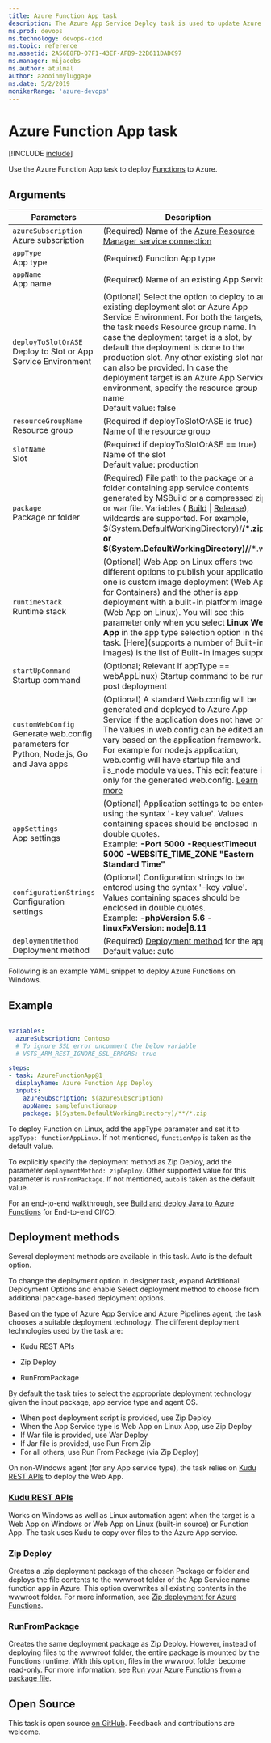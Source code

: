 ```yaml
---
title: Azure Function App task
description: The Azure App Service Deploy task is used to update Azure App Services to deploy Web Apps, Functions, and WebJobs.
ms.prod: devops
ms.technology: devops-cicd
ms.topic: reference
ms.assetid: 2A56E8FD-07F1-43EF-AFB9-22B611DADC97
ms.manager: mijacobs
ms.author: atulmal
author: azooinmyluggage
ms.date: 5/2/2019
monikerRange: 'azure-devops'
---
```


# Azure Function App task

[!INCLUDE [include](../../_shared/version-team-services.md)]

Use the Azure Function App task to deploy [Functions](/azure/azure-functions/) to Azure. 

## Arguments

<table><thead><tr><th>Parameters</th><th>Description</th></tr></thead>
<tr><td><code>azureSubscription</code><br/>Azure subscription</td><td>(Required) Name of the <a href="../../library/connect-to-azure.md" data-raw-source="[Azure Resource Manager service connection](../../library/connect-to-azure.md)">Azure Resource Manager service connection</a></td></tr>
<tr><td><code>appType</code><br/>App type</td><td>(Required) Function App type</td>
<tr><td><code>appName</code><br/>App name</td><td>(Required) Name of an existing App Service</td>
<tr><td><code>deployToSlotOrASE</code><br/>Deploy to Slot or App Service Environment</td><td>(Optional) Select the option to deploy to an existing deployment slot or Azure App Service Environment. For both the targets, the task needs Resource group name. In case the deployment target is a slot, by default the deployment is done to the production slot. Any other existing slot name can also be provided. In case the deployment target is an Azure App Service environment, specify the resource group name<br/>Default value: false</td>
<tr><td><code>resourceGroupName</code><br/>Resource group</td><td>(Required if deployToSlotOrASE is true) Name of the resource group</td>
<tr><td><code>slotName</code><br/>Slot</td><td>(Required if deployToSlotOrASE == true) Name of the slot<br/>Default value: production</td>
<tr><td><code>package</code><br/>Package or folder</td><td>(Required) File path to the package or a folder containing app service contents generated by MSBuild or a compressed zip or war file. Variables ( <a href="https://docs.microsoft.com/vsts/pipelines/build/variables" data-raw-source="[Build](https://docs.microsoft.com/vsts/pipelines/build/variables)">Build</a> | <a href="https://docs.microsoft.com/vsts/pipelines/release/variables#default-variables" data-raw-source="[Release](https://docs.microsoft.com/vsts/pipelines/release/variables#default-variables)">Release</a>), wildcards are supported. For example, $(System.DefaultWorkingDirectory)/<strong>/*.zip or $(System.DefaultWorkingDirectory)/</strong>/*.war</td>
<tr><td><code>runtimeStack</code><br/>Runtime stack</td><td>(Optional) Web App on Linux offers two different options to publish your application, one is custom image deployment (Web App for Containers) and the other is app deployment with a built-in platform image (Web App on Linux). You will see this parameter only when you select <b>Linux Web App</b> in the app type selection option in the task. [Here](supports a number of Built-in images) is the list of Built-in images support</td>
<tr><td><code>startUpCommand</code><br/>Startup command</td><td>(Optional; Relevant if appType == webAppLinux) Startup command to be run post deployment</td>
<tr><td><code>customWebConfig</code><br/>Generate web.config parameters for Python, Node.js, Go and Java apps</td><td>(Optional) A standard Web.config will be generated and deployed to Azure App Service if the application does not have one. The values in web.config can be edited and vary based on the application framework. For example for node.js application, web.config will have startup file and iis_node module values. This edit feature is only for the generated web.config. <a href="https://go.microsoft.com/fwlink/?linkid=843469" data-raw-source="[Learn more](https://go.microsoft.com/fwlink/?linkid=843469)">Learn more</a>
<tr><td><code>appSettings</code><br/>App settings</td><td>(Optional) Application settings to be entered using the syntax &#39;-key value&#39;. Values containing spaces should be enclosed in double quotes. <br/>Example: <b>-Port 5000 -RequestTimeout 5000 -WEBSITE_TIME_ZONE &quot;Eastern Standard Time&quot;</b></td>
<tr><td><code>configurationStrings</code><br/>Configuration settings</td><td>(Optional) Configuration strings to be entered using the syntax &#39;-key value&#39;. Values containing spaces should be enclosed in double quotes.<br/>Example: <b>-phpVersion 5.6 -linuxFxVersion: node|6.11</b></td>
<tr><td><code>deploymentMethod</code><br/>Deployment method</td><td>(Required) <a href="#deployment-methods" data-raw-source="[Deployment method](#deployment-methods)">Deployment method</a> for the app<br/>Default value: auto</td>
</table>

Following is an example YAML snippet to deploy Azure Functions on Windows.

## Example

```YAML

variables:
  azureSubscription: Contoso
  # To ignore SSL error uncomment the below variable
  # VSTS_ARM_REST_IGNORE_SSL_ERRORS: true

steps:
- task: AzureFunctionApp@1
  displayName: Azure Function App Deploy
  inputs:
    azureSubscription: $(azureSubscription)
    appName: samplefunctionapp
    package: $(System.DefaultWorkingDirectory)/**/*.zip
```
To deploy Function on Linux, add the appType parameter and set it to <code>appType: functionAppLinux</code>. If not mentioned, <code>functionApp</code> is taken as the default value.

To explicitly specify the deployment method as Zip Deploy, add the parameter <code>deploymentMethod: zipDeploy</code>. Other supported value for this parameter is <code>runFromPackage</code>. 
If not mentioned, <code>auto</code> is taken as the default value.

For an end-to-end walkthrough, see [Build and deploy Java to Azure Functions](../../ecosystems/java-function.md) for End-to-end CI/CD.

## Deployment methods

Several deployment methods are available in this task. Auto is the default option. 

To change the deployment option in designer task, expand Additional Deployment Options and enable Select deployment method to choose from additional package-based deployment options.

Based on the type of Azure App Service and Azure Pipelines agent, the task chooses a suitable deployment technology. The different deployment technologies used by the task are:

* Kudu REST APIs

* Zip Deploy

* RunFromPackage

By default the task tries to select the appropriate deployment technology given the input package, app service type and agent OS.

* When post deployment script is provided, use Zip Deploy 
* When the App Service type is Web App on Linux App, use Zip Deploy 
* If War file is provided, use War Deploy 
* If Jar file is provided, use Run From Zip 
* For all others, use Run From Package (via Zip Deploy) 

On non-Windows agent (for any App service type), the task relies on [Kudu REST APIs](https://github.com/projectkudu/kudu/wiki/REST-API) to deploy the Web App.

### [Kudu REST APIs](https://github.com/projectkudu/kudu/wiki/REST-API)

Works on Windows as well as Linux automation agent when the target is a Web App on Windows or Web App on Linux (built-in source) or Function App. The task uses Kudu to copy over files to the Azure App service.

### Zip Deploy

Creates a .zip deployment package of the chosen Package or folder and deploys the file contents to the wwwroot folder of the App Service name function app in Azure. This option overwrites all existing contents in the wwwroot folder. For more information, see [Zip deployment for Azure Functions](https://docs.microsoft.com/azure/azure-functions/deployment-zip-push).

### RunFromPackage

Creates the same deployment package as Zip Deploy. However, instead of deploying files to the wwwroot folder, the entire package is mounted by the Functions runtime. With this option, files in the wwwroot folder become read-only. For more information, see [Run your Azure Functions from a package file](https://docs.microsoft.com/azure/azure-functions/run-functions-from-deployment-package).

## Open Source

This task is open source [on GitHub](https://github.com/Microsoft/azure-pipelines-tasks). Feedback and contributions are welcome.
